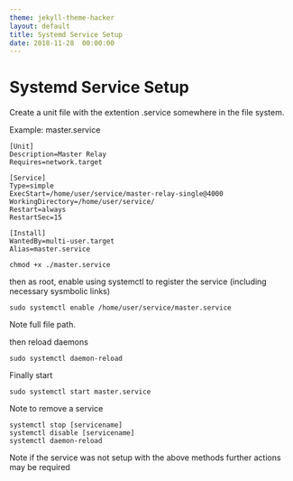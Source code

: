 ```yaml
---
theme: jekyll-theme-hacker
layout: default
title: Systemd Service Setup
date: 2018-11-28  00:00:00
---
```


# Systemd Service Setup

Create a unit file with the extention .service somewhere in the file system.

Example: master.service
```
[Unit]
Description=Master Relay
Requires=network.target

[Service]
Type=simple
ExecStart=/home/user/service/master-relay-single@4000
WorkingDirectory=/home/user/service/
Restart=always
RestartSec=15

[Install]
WantedBy=multi-user.target
Alias=master.service
```

```
chmod +x ./master.service
```

then as root, enable using systemctl to register the service (including necessary sysmbolic links)

```
sudo systemctl enable /home/user/service/master.service

```
Note full file path.

then reload daemons
```
sudo systemctl daemon-reload
```

Finally start

```
sudo systemctl start master.service
```

Note to remove a service

```
systemctl stop [servicename]
systemctl disable [servicename]
systemctl daemon-reload
```
Note if the service was not setup with the above methods further actions may be required
